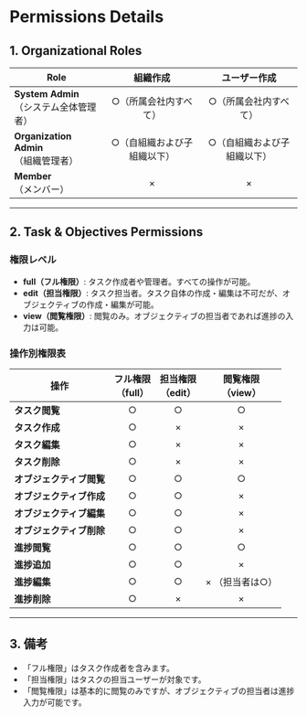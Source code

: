 # Permissions Details

## 1. Organizational Roles

| Role                          | 組織作成 | ユーザー作成 |
|-------------------------------|:--------:|:------------:|
| **System Admin**<br>（システム全体管理者） | ○（所属会社内すべて） | ○（所属会社内すべて） |
| **Organization Admin**<br>（組織管理者） | ○（自組織および子組織以下） | ○（自組織および子組織以下） |
| **Member**<br>（メンバー） | × | × |

---

## 2. Task & Objectives Permissions

### 権限レベル

- **full（フル権限）**: タスク作成者や管理者。すべての操作が可能。
- **edit（担当権限）**: タスク担当者。タスク自体の作成・編集は不可だが、オブジェクティブの作成・編集が可能。
- **view（閲覧権限）**: 閲覧のみ。オブジェクティブの担当者であれば進捗の入力は可能。

### 操作別権限表

| 操作                         | フル権限<br>（full） | 担当権限<br>（edit） | 閲覧権限<br>（view） |
|------------------------------|:-------------------:|:-------------------:|:-------------------:|
| **タスク閲覧**               | ○                   | ○                   | ○                   |
| **タスク作成**               | ○                   | ×                   | ×                   |
| **タスク編集**               | ○                   | ×                   | ×                   |
| **タスク削除**               | ○                   | ×                   | ×                   |
| **オブジェクティブ閲覧**     | ○                   | ○                   | ○                   |
| **オブジェクティブ作成**     | ○                   | ○                   | ×                   |
| **オブジェクティブ編集**     | ○                   | ○                   | ×                   |
| **オブジェクティブ削除**     | ○                   | ○                   | ×                   |
| **進捗閲覧**                 | ○                   | ○                   | ○                   |
| **進捗追加**                 | ○                   | ○                   | ×                   |
| **進捗編集**                 | ○                   | ○                   | × （担当者は○）     |
| **進捗削除**                 | ○                   | ×                   | ×                   |

---

## 3. 備考
- 「フル権限」はタスク作成者を含みます。
- 「担当権限」はタスクの担当ユーザーが対象です。
- 「閲覧権限」は基本的に閲覧のみですが、オブジェクティブの担当者は進捗入力が可能です。
